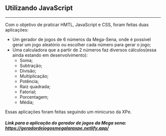 ## Utilizando JavaScript
---

Com o objetivo de praticar HMTL, JavaScript e CSS, foram feitas duas aplicações:
 - Um gerador de jogos de 6 números da Mega-Sena, onde é possível gerar um jogo aleatório ou escolher cada número para gerar o jogo; 
 - Uma calculadora que a partir de 2 números faz diversos cálculos(essa ainda estando em desenvolvimento): 
    - Soma;
    - Subtração;
    - Divisão;
    - Multiplicação;
    - Potência;
    - Raiz quadrada;
    - Fatorial;
    - Porcentagem;
    - Média;

Essas aplicações foram feitas seguindo um minicurso da XPe.
##### Link para a aplicação do gerador de jogos da Mega sena:  https://geradordejogosmegalaraxpe.netlify.app/
